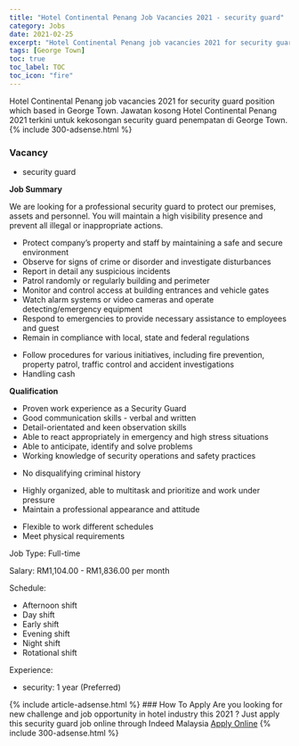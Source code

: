 ```yaml
---
title: "Hotel Continental Penang Job Vacancies 2021 - security guard" 
category: Jobs 
date: 2021-02-25 
excerpt: "Hotel Continental Penang job vacancies 2021 for security guard position which based in George Town. Jawatan kosong Hotel Continental Penang 2021 terkini untuk kekosongan security guard penempatan di George Town" 
tags: [George Town] 
toc: true 
toc_label: TOC 
toc_icon: "fire" 
--- 
```


Hotel Continental Penang job vacancies 2021 for security guard position which based in George Town. Jawatan kosong Hotel Continental Penang 2021 terkini untuk kekosongan security guard penempatan di George Town. 
{% include 300-adsense.html %} 
### Vacancy 
- security guard 
<div><p><b>Job Summary</b></p><p>We are looking for a professional security guard to protect our premises, assets and personnel. You will maintain a high visibility presence and prevent all illegal or inappropriate actions.</p><ul><li>Protect company&#8217;s property and staff by maintaining a safe and secure environment</li><li>Observe for signs of crime or disorder and investigate disturbances</li><li>Report in detail any suspicious incidents</li><li>Patrol randomly or regularly building and perimeter</li><li>Monitor and control access at building entrances and vehicle gates</li><li>Watch alarm systems or video cameras and operate detecting/emergency equipment</li><li>Respond to emergencies to provide necessary assistance to employees and guest</li><li>Remain in compliance with local, state and federal regulations</li></ul><ul><li>Follow procedures for various initiatives, including fire prevention, property patrol, traffic control and accident investigations</li><li>Handling cash</li></ul><p><b>Qualification</b></p><ul><li>Proven work experience as a Security Guard</li><li>Good communication skills - verbal and written</li><li>Detail-orientated and keen observation skills</li><li>Able to react appropriately in emergency and high stress situations</li><li>Able to anticipate, identify and solve problems</li><li>Working knowledge of security operations and safety practices</li></ul><ul><li>No disqualifying criminal history</li></ul><ul><li>Highly organized, able to multitask and prioritize and work under pressure</li><li>Maintain a professional appearance and attitude</li></ul><ul><li>Flexible to work different schedules</li><li>Meet physical requirements</li></ul><p>Job Type: Full-time</p><p>Salary: RM1,104.00 - RM1,836.00 per month</p><p>Schedule:</p><ul><li>Afternoon shift</li><li>Day shift</li><li>Early shift</li><li>Evening shift</li><li>Night shift</li><li>Rotational shift</li></ul><p>Experience:</p><ul><li>security: 1 year (Preferred)</li></ul></div> 
{% include article-adsense.html %} 
### How To Apply 
Are you looking for new challenge and job opportunity in hotel industry this 2021 ?
Just apply this security guard job online through Indeed Malaysia 
<a href="https://malaysia.indeed.com/viewjob?jk=e87f59bc2f43203a" class="btn btn--info" target="_blank" rel="nofollow noopenner">Apply Online</a> 
{% include 300-adsense.html %} 